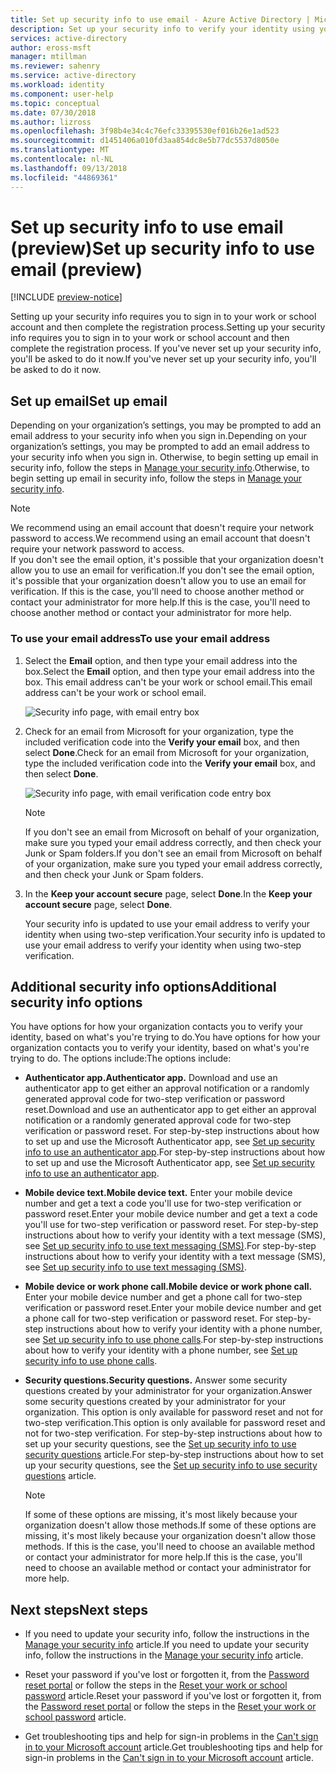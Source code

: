 ```yaml
---
title: Set up security info to use email - Azure Active Directory | Microsoft Docs
description: Set up your security info to verify your identity using your work or school email address.
services: active-directory
author: eross-msft
manager: mtillman
ms.reviewer: sahenry
ms.service: active-directory
ms.workload: identity
ms.component: user-help
ms.topic: conceptual
ms.date: 07/30/2018
ms.author: lizross
ms.openlocfilehash: 3f98b4e34c4c76efc33395530ef016b26e1ad523
ms.sourcegitcommit: d1451406a010fd3aa854dc8e5b77dc5537d8050e
ms.translationtype: MT
ms.contentlocale: nl-NL
ms.lasthandoff: 09/13/2018
ms.locfileid: "44869361"
---
```

# <a name="set-up-security-info-to-use-email-preview"></a><span data-ttu-id="08786-103">Set up security info to use email (preview)</span><span class="sxs-lookup"><span data-stu-id="08786-103">Set up security info to use email (preview)</span></span>

[!INCLUDE [preview-notice](../../../includes/active-directory-end-user-preview-notice-security-info.md)]

<span data-ttu-id="08786-104">Setting up your security info requires you to sign in to your work or school account and then complete the registration process.</span><span class="sxs-lookup"><span data-stu-id="08786-104">Setting up your security info requires you to sign in to your work or school account and then complete the registration process.</span></span> <span data-ttu-id="08786-105">If you've never set up your security info, you'll be asked to do it now.</span><span class="sxs-lookup"><span data-stu-id="08786-105">If you've never set up your security info, you'll be asked to do it now.</span></span>

## <a name="set-up-email"></a><span data-ttu-id="08786-106">Set up email</span><span class="sxs-lookup"><span data-stu-id="08786-106">Set up email</span></span>

<span data-ttu-id="08786-107">Depending on your organization’s settings, you may be prompted to add an email address to your security info when you sign in.</span><span class="sxs-lookup"><span data-stu-id="08786-107">Depending on your organization’s settings, you may be prompted to add an email address to your security info when you sign in.</span></span> <span data-ttu-id="08786-108">Otherwise, to begin setting up email in security info, follow the steps in [Manage your security info](security-info-manage-settings.md).</span><span class="sxs-lookup"><span data-stu-id="08786-108">Otherwise, to begin setting up email in security info, follow the steps in [Manage your security info](security-info-manage-settings.md).</span></span>

>[!Note]
><span data-ttu-id="08786-109">We recommend using an email account that doesn't require your network password to access.</span><span class="sxs-lookup"><span data-stu-id="08786-109">We recommend using an email account that doesn't require your network password to access.</span></span><br><span data-ttu-id="08786-110">If you don't see the email option, it's possible that your organization doesn't allow you to use an email for verification.</span><span class="sxs-lookup"><span data-stu-id="08786-110">If you don't see the email option, it's possible that your organization doesn't allow you to use an email for verification.</span></span> <span data-ttu-id="08786-111">If this is the case, you'll need to choose another method or contact your administrator for more help.</span><span class="sxs-lookup"><span data-stu-id="08786-111">If this is the case, you'll need to choose another method or contact your administrator for more help.</span></span>

### <a name="to-use-your-email-address"></a><span data-ttu-id="08786-112">To use your email address</span><span class="sxs-lookup"><span data-stu-id="08786-112">To use your email address</span></span>

1. <span data-ttu-id="08786-113">Select the **Email** option, and then type your email address into the box.</span><span class="sxs-lookup"><span data-stu-id="08786-113">Select the **Email** option, and then type your email address into the box.</span></span> <span data-ttu-id="08786-114">This email address can't be your work or school email.</span><span class="sxs-lookup"><span data-stu-id="08786-114">This email address can't be your work or school email.</span></span>

     ![Security info page, with email entry box](media/security-info/security-info-keep-secure-setup-email.png)

2. <span data-ttu-id="08786-116">Check for an email from Microsoft for your organization, type the included verification code into the **Verify your email** box, and then select **Done**.</span><span class="sxs-lookup"><span data-stu-id="08786-116">Check for an email from Microsoft for your organization, type the included verification code into the **Verify your email** box, and then select **Done**.</span></span>

     ![Security info page, with email verification code entry box](media/security-info/security-info-verify-email.png)

    >[!Note]
    ><span data-ttu-id="08786-118">If you don't see an email from Microsoft on behalf of your organization, make sure you typed your email address correctly, and then check your Junk or Spam folders.</span><span class="sxs-lookup"><span data-stu-id="08786-118">If you don't see an email from Microsoft on behalf of your organization, make sure you typed your email address correctly, and then check your Junk or Spam folders.</span></span>

3. <span data-ttu-id="08786-119">In the **Keep your account secure** page, select **Done**.</span><span class="sxs-lookup"><span data-stu-id="08786-119">In the **Keep your account secure** page, select **Done**.</span></span>

    <span data-ttu-id="08786-120">Your security info is updated to use your email address to verify your identity when using two-step verification.</span><span class="sxs-lookup"><span data-stu-id="08786-120">Your security info is updated to use your email address to verify your identity when using two-step verification.</span></span>

## <a name="additional-security-info-options"></a><span data-ttu-id="08786-121">Additional security info options</span><span class="sxs-lookup"><span data-stu-id="08786-121">Additional security info options</span></span>

<span data-ttu-id="08786-122">You have options for how your organization contacts you to verify your identity, based on what's you're trying to do.</span><span class="sxs-lookup"><span data-stu-id="08786-122">You have options for how your organization contacts you to verify your identity, based on what's you're trying to do.</span></span> <span data-ttu-id="08786-123">The options include:</span><span class="sxs-lookup"><span data-stu-id="08786-123">The options include:</span></span>

- <span data-ttu-id="08786-124">**Authenticator app.**</span><span class="sxs-lookup"><span data-stu-id="08786-124">**Authenticator app.**</span></span> <span data-ttu-id="08786-125">Download and use an authenticator app to get either an approval notification or a randomly generated approval code for two-step verification or password reset.</span><span class="sxs-lookup"><span data-stu-id="08786-125">Download and use an authenticator app to get either an approval notification or a randomly generated approval code for two-step verification or password reset.</span></span> <span data-ttu-id="08786-126">For step-by-step instructions about how to set up and use the Microsoft Authenticator app, see [Set up security info to use an authenticator app](security-info-setup-auth-app.md).</span><span class="sxs-lookup"><span data-stu-id="08786-126">For step-by-step instructions about how to set up and use the Microsoft Authenticator app, see [Set up security info to use an authenticator app](security-info-setup-auth-app.md).</span></span>

- <span data-ttu-id="08786-127">**Mobile device text.**</span><span class="sxs-lookup"><span data-stu-id="08786-127">**Mobile device text.**</span></span> <span data-ttu-id="08786-128">Enter your mobile device number and get a text a code you'll use for two-step verification or password reset.</span><span class="sxs-lookup"><span data-stu-id="08786-128">Enter your mobile device number and get a text a code you'll use for two-step verification or password reset.</span></span> <span data-ttu-id="08786-129">For step-by-step instructions about how to verify your identity with a text message (SMS), see [Set up security info to use text messaging (SMS)](security-info-setup-text-msg.md).</span><span class="sxs-lookup"><span data-stu-id="08786-129">For step-by-step instructions about how to verify your identity with a text message (SMS), see [Set up security info to use text messaging (SMS)](security-info-setup-text-msg.md).</span></span>

- <span data-ttu-id="08786-130">**Mobile device or work phone call.**</span><span class="sxs-lookup"><span data-stu-id="08786-130">**Mobile device or work phone call.**</span></span> <span data-ttu-id="08786-131">Enter your mobile device number and get a phone call for two-step verification or password reset.</span><span class="sxs-lookup"><span data-stu-id="08786-131">Enter your mobile device number and get a phone call for two-step verification or password reset.</span></span> <span data-ttu-id="08786-132">For step-by-step instructions about how to verify your identity with a phone number, see [Set up security info to use phone calls](security-info-setup-phone-number.md).</span><span class="sxs-lookup"><span data-stu-id="08786-132">For step-by-step instructions about how to verify your identity with a phone number, see [Set up security info to use phone calls](security-info-setup-phone-number.md).</span></span>

- <span data-ttu-id="08786-133">**Security questions.**</span><span class="sxs-lookup"><span data-stu-id="08786-133">**Security questions.**</span></span> <span data-ttu-id="08786-134">Answer some security questions created by your administrator for your organization.</span><span class="sxs-lookup"><span data-stu-id="08786-134">Answer some security questions created by your administrator for your organization.</span></span> <span data-ttu-id="08786-135">This option is only available for password reset and not for two-step verification.</span><span class="sxs-lookup"><span data-stu-id="08786-135">This option is only available for password reset and not for two-step verification.</span></span> <span data-ttu-id="08786-136">For step-by-step instructions about how to set up your security questions, see the [Set up security info to use security questions](security-info-setup-questions.md) article.</span><span class="sxs-lookup"><span data-stu-id="08786-136">For step-by-step instructions about how to set up your security questions, see the [Set up security info to use security questions](security-info-setup-questions.md) article.</span></span>
    
    >[!Note]
    ><span data-ttu-id="08786-137">If some of these options are missing, it's most likely because your organization doesn't allow those methods.</span><span class="sxs-lookup"><span data-stu-id="08786-137">If some of these options are missing, it's most likely because your organization doesn't allow those methods.</span></span> <span data-ttu-id="08786-138">If this is the case, you'll need to choose an available method or contact your administrator for more help.</span><span class="sxs-lookup"><span data-stu-id="08786-138">If this is the case, you'll need to choose an available method or contact your administrator for more help.</span></span>

## <a name="next-steps"></a><span data-ttu-id="08786-139">Next steps</span><span class="sxs-lookup"><span data-stu-id="08786-139">Next steps</span></span>

- <span data-ttu-id="08786-140">If you need to update your security info, follow the instructions in the [Manage your security info](security-info-manage-settings.md) article.</span><span class="sxs-lookup"><span data-stu-id="08786-140">If you need to update your security info, follow the instructions in the [Manage your security info](security-info-manage-settings.md) article.</span></span>

- <span data-ttu-id="08786-141">Reset your password if you've lost or forgotten it, from the [Password reset portal](https://passwordreset.microsoftonline.com/) or follow the steps in the [Reset your work or school password](user-help-reset-password.md) article.</span><span class="sxs-lookup"><span data-stu-id="08786-141">Reset your password if you've lost or forgotten it, from the [Password reset portal](https://passwordreset.microsoftonline.com/) or follow the steps in the [Reset your work or school password](user-help-reset-password.md) article.</span></span>

- <span data-ttu-id="08786-142">Get troubleshooting tips and help for sign-in problems in the [Can't sign in to your Microsoft account](https://support.microsoft.com/help/12429/microsoft-account-sign-in-cant) article.</span><span class="sxs-lookup"><span data-stu-id="08786-142">Get troubleshooting tips and help for sign-in problems in the [Can't sign in to your Microsoft account](https://support.microsoft.com/help/12429/microsoft-account-sign-in-cant) article.</span></span>